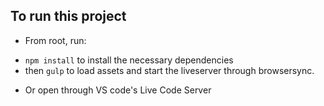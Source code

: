 ## To run this project

* From root, run:

- `npm install` to install the necessary dependencies
- then `gulp` to load assets and start the liveserver through browsersync.

* Or open through VS code's Live Code Server 